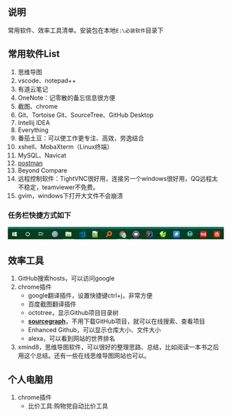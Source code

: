 ## 说明
常用软件、效率工具清单。安装包在本地`E:\必装软件`目录下

## 常用软件List
1. 思维导图
2. vscode、notepad++
3. 有道云笔记
4. OneNote：记零散的备忘信息很方便
4. 截图、chrome
5. Git、Tortoise Git、SourceTree、GitHub Desktop
6. Intellij IDEA
7. Everything
8. 番茄土豆：可以使工作更专注、高效，劳逸结合
9. xshell、MobaXterm（Linux终端）
10. MySQL、Navicat
11. [postman](postman.md)
12. Beyond Compare
13. 远程控制软件：TightVNC很好用，连接另一个windows很好用，QQ远程太不稳定，teamviewer不免费。
14. gvim，windows下打开大文件不会崩溃


### 任务栏快捷方式如下
![](imgs/taskbar-shortcuts.jpg)


## 效率工具
1. GitHub搜索hosts，可以访问google
2. chrome插件
    - google翻译插件，设置快捷键ctrl+j，非常方便
    - 百度截图翻译插件
    - octotree，显示Github项目目录树
    - **[sourcegraph](https://chrome.google.com/webstore/detail/sourcegraph/dgjhfomjieaadpoljlnidmbgkdffpack?utm_source=chrome-ntp-icon)**，不用下载GitHub项目，就可以在线搜索、查看项目
    - Enhanced Github，可以显示仓库大小、文件大小
    - alexa，可以看到网站的世界排名
3. xmind8，思维导图软件，可以很好的整理思路、总结，比如阅读一本书之后用这个总结。还有一些在线思维导图网站也可以。

## 个人电脑用
1. chrome插件
    - 比价工具:购物党自动比价工具
